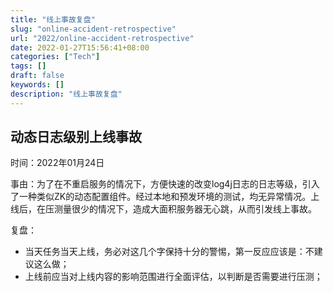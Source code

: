 ```yaml
---
title: "线上事故复盘"
slug: "online-accident-retrospective"
url: "2022/online-accident-retrospective"
date: 2022-01-27T15:56:41+08:00
categories: ["Tech"]
tags: []
draft: false
keywords: []
description: "线上事故复盘"
---
```


##  动态日志级别上线事故

时间：2022年01月24日

事由：为了在不重启服务的情况下，方便快速的改变log4j日志的日志等级，引入了一种类似ZK的动态配置组件。经过本地和预发环境的测试，均无异常情况。上线后，在压测量很少的情况下，造成大面积服务器无心跳，从而引发线上事故。

复盘：

* 当天任务当天上线，务必对这几个字保持十分的警惕，第一反应应该是：不建议这么做；
* 上线前应当对上线内容的影响范围进行全面评估，以判断是否需要进行压测；

